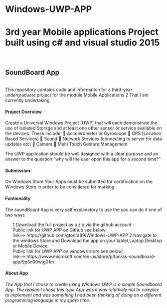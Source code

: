 # Windows-UWP-APP
<h1>3rd year Mobile applications Project built using c# and visual studio 2015 </h1>
<br> 
<h2>SoundBoard App</h2>
<br>
This repository contains code and information for a third-year undergraduate project for the module Mobile Applications 2 
That I am currently undertaking
<br>
<h4><b>Project Overview</b></h4> 

Create a Universal Windows Project (UWP) that will each demonstrate the use of Isolated Storage
and at least one other sensor or service available on the devices. These include:
 Accelerometer or Gyroscope
 GPS (Location Based Services)
 Sound
 Network Services (connecting to server for data updates etc)
 Camera
 Multi Touch Gesture Management

The UWP application should be well designed with a clear purpose and an answer to the question
“why will the user open this app for a second time?”

<h4>Submission:</h4>
On Windows Store
Your Apps must be submitted for certification on the Windows Store in order to be considered for marking

<h4>Funtionality</h4>
<p>The soundBoard App is very self explanatory to use the you can do it one of two ways
<ol>
1.Download the full project as a zip via the github account :
  <br>Public link for UWP APP on Github see below:
  <br>link--> https://github.com/gtonra89/Windows-UWP-APP  
2.Navigate to the windows Store and Download the app on your tablet,Laptop Desktop or Mobile Device
  <br>Public link for UWP APP on windows store see below:
  <br>link--> https://www.microsoft.com/en-us/store/p/tonras-soundboard-app/9p5n00wtg01m
</ol>
</p>
<h4>About App</h4>
<p><i>The App that I chose to create using Windows UWP is a simple Soundboard App. 
The reason I chose this type App was it was relatively not to complex to implement and was something I had been thinking of doing on a different programming language in my spare time.</i></p>
